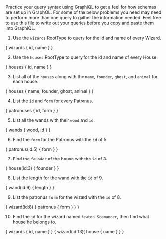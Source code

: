 Practice your query syntax using GraphiQL to get a feel for how schemas are set up in GraphQL. For some of the below problems you need may need to perform more than one query to gather the information needed. Feel free to use this file to write out your queries before you copy and paste them into GraphiQL.

1. Use the `wizards` RootType to query for the id and name of every Wizard.

{
  wizards {
    id,
    name
  }
}

2. Use the `houses` RootType to query for the id and name of every House.

{
  houses {
    id,
    name
  }
}

3. List all of the `houses` along with the `name`, `founder`, `ghost`, and `animal` for each house.

{
  houses {
    name,
    founder,
    ghost,
    animal
  }
}

4. List the `id` and `form` for every Patronus.

{
  patronuses {
    id,
    form
  }
}

5. List all the wands with their `wood` and `id`.

{
  wands {
    wood,
    id
  }
}

6. Find the `form` for the Patronus with the `id` of 5.

{
  patronus(id:5) {
    form
  }
}

7. Find the `founder` of the house with the `id` of 3.

{
  house(id:3) {
    founder
  }
}

8. List the length for the wand with the `id` of 9.

{
  wand(id:9) {
    length
  }
}

9. List the patronus `form` for the wizard with the `id` of 8.

{
  wizard(id:8) {
    patronus {
      form
    }
  }
}

10. Find the `id` for the wizard named `Newton Scamander`, then find what house he belongs to.

{
	wizards {
    id,
    name
  }
}
{
  wizard(id:13){
    house {
      name
    }
  }
}